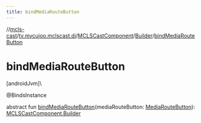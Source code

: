 ```yaml
---
title: bindMediaRouteButton
---
```

//[mcls-cast](../../../../index.html)/[tv.mycujoo.mclscast.di](../../index.html)/[MCLSCastComponent](../index.html)/[Builder](index.html)/[bindMediaRouteButton](bind-media-route-button.html)



# bindMediaRouteButton



[androidJvm]\




@BindsInstance



abstract fun [bindMediaRouteButton](bind-media-route-button.html)(mediaRouteButton: [MediaRouteButton](https://developer.android.com/reference/kotlin/androidx/mediarouter/app/MediaRouteButton.html)): [MCLSCastComponent.Builder](index.html)




